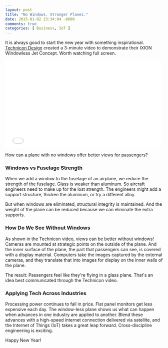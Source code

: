 ```yaml
---
layout: post
title: "No Windows. Stronger Planes."
date: 2015-01-02 23:34:04 -0600
comments: true
categories: [ Business, IoT ]
---
```

It is always good to start the new year with something inspirational. [Technicon Design](http://www.technicondesign.com/) created a 3-minute video to demonstrate their IXION Windowless Jet Concept. Worth watching full screen.

<div class="video-container">
<iframe name="windowlessjet" src="//player.vimeo.com/video/78458486" width="500" height="281" frameborder="0" webkitallowfullscreen mozallowfullscreen allowfullscreen></iframe>
</div>

How can a plane with no windows offer better views for passengers?

<!--more-->

### Windows vs Fuselage Strength

When we add a window to the fuselage of an airplane, we reduce the strength of the fuselage. Glass is weaker than aluminum. So aircraft engineers need to make up for the lost strength. The engineers might add a support structure, thicken the aluminum, or try a different alloy.

But when windows are eliminated, structural integrity is maintained. And the weight of the plane can be reduced because we can eliminate the extra supports.

### How Do We See Without Windows

As shown in the Technicon video, views can be better without windows!  Cameras are mounted at strategic points on the outside of the plane. And the inner surface of the plane, the part that passengers can see, is covered with a display material. Computers take the images captured by the external cameras, and they translate that into images for display on the inner walls of the plane.

The result: Passengers feel like they're flying in a glass plane. That's an idea best communicated through the Technicon video.

### Applying Tech Across Industries

Processing power continues to fall in price. Flat panel monitors get less expensive each day. The window-less plane shows us what can happen when advances in one industry are applied to another. Blend these advances with a high-speed internet connection delivered via satellite, and the Internet of Things (IoT) takes a great leap forward. Cross-discipline engineering is exciting.

Happy New Year!

